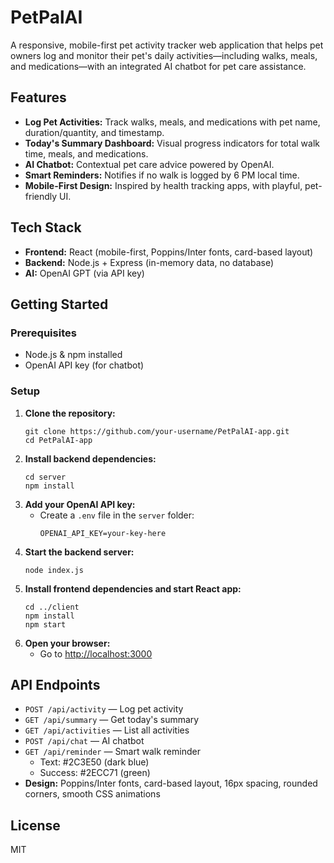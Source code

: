 # PetPalAI

A responsive, mobile-first pet activity tracker web application that helps pet owners log and monitor their pet's daily activities—including walks, meals, and medications—with an integrated AI chatbot for pet care assistance.

## Features
- **Log Pet Activities:** Track walks, meals, and medications with pet name, duration/quantity, and timestamp.
- **Today's Summary Dashboard:** Visual progress indicators for total walk time, meals, and medications.
- **AI Chatbot:** Contextual pet care advice powered by OpenAI.
- **Smart Reminders:** Notifies if no walk is logged by 6 PM local time.
- **Mobile-First Design:** Inspired by health tracking apps, with playful, pet-friendly UI.

## Tech Stack
- **Frontend:** React (mobile-first, Poppins/Inter fonts, card-based layout)
- **Backend:** Node.js + Express (in-memory data, no database)
- **AI:** OpenAI GPT (via API key)

## Getting Started

### Prerequisites
- Node.js & npm installed
- OpenAI API key (for chatbot)

### Setup
1. **Clone the repository:**
   ```
   git clone https://github.com/your-username/PetPalAI-app.git
   cd PetPalAI-app
   ```
2. **Install backend dependencies:**
   ```
   cd server
   npm install
   ```
3. **Add your OpenAI API key:**
   - Create a `.env` file in the `server` folder:
     ```
     OPENAI_API_KEY=your-key-here
     ```
4. **Start the backend server:**
   ```
   node index.js
   ```
5. **Install frontend dependencies and start React app:**
   ```
   cd ../client
   npm install
   npm start
   ```
6. **Open your browser:**
   - Go to [http://localhost:3000](http://localhost:3000)

## API Endpoints
- `POST /api/activity` — Log pet activity
- `GET /api/summary` — Get today's summary
- `GET /api/activities` — List all activities
- `POST /api/chat` — AI chatbot
- `GET /api/reminder` — Smart walk reminder
  - Text: #2C3E50 (dark blue)
  - Success: #2ECC71 (green)
- **Design:** Poppins/Inter fonts, card-based layout, 16px spacing, rounded corners, smooth CSS animations

## License
MIT
